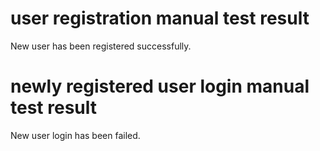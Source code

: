 # user registration manual test result

New user has been registered successfully.

# newly registered user login manual test result

New user login has been failed.
